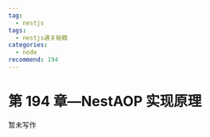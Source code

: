 ```yaml
---
tag:
  - nestjs
tags:
  - nestjs通关秘籍
categories:
  - node
recommend: 194
---
```


# 第 194 章—NestAOP 实现原理

暂未写作
